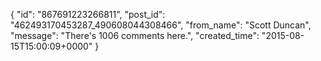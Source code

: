  {
   "id": "867691223266811",
   "post_id": "462493170453287_490608044308466",
   "from_name": "Scott Duncan",
   "message": "There's 1006 comments here.",
   "created_time": "2015-08-15T15:00:09+0000"
 }
